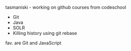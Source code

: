 tasmaniski - working on github courses from codeschool

* Git 
* Java
* SOLR
* Killing history using git rebase

fav. are Git and JavaScript
